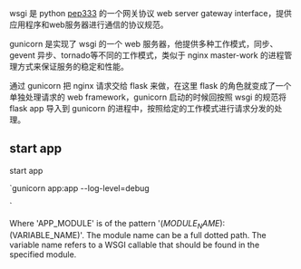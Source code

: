 
wsgi 是 python [pep333](https://www.python.org/dev/peps/pep-0333/) 的一个网关协议 web server gateway interface，提供应用程序和web服务器进行通信的协议规范。

gunicorn 是实现了 wsgi 的一个 web 服务器，他提供多种工作模式，同步、gevent 异步、tornado等不同的工作模式，类似于 nginx master-work 的进程管理方式来保证服务的稳定和性能。

通过 gunicorn 把 nginx 请求交给 flask 来做，在这里 flask 的角色就变成了一个单独处理请求的 web framework，gunicorn 启动的时候回按照 wsgi 的规范将 flask app 导入到 gunicorn 的进程中，按照给定的工作模式进行请求分发的处理。



## start app
start app 

`gunicorn app:app --log-level=debug

`

Where 'APP_MODULE' is of the pattern '$(MODULE_NAME):$(VARIABLE_NAME)'. The module name can be a full dotted path. The variable name refers to a WSGI callable that should be found in the specified module.